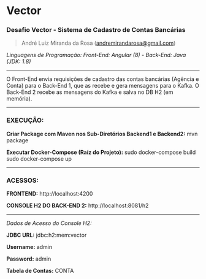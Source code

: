 # Vector
### Desafio Vector - Sistema de Cadastro de Contas Bancárias

> André Luiz Miranda da Rosa (andremirandarosa@gmail.com)

*Linguagens de Programação: Front-End: Angular (8) - Back-End: Java (JDK: 1.8)*

------------

O Front-End envia requisições de cadastro das contas bancárias (Agência e Conta) para o Back-End 1, que as recebe e gera mensagens para o Kafka. O Back-End 2 recebe as mensagens do Kafka e salva no DB H2 (em memória).

------------
### EXECUÇÃO:

**Criar Package com Maven nos Sub-Diretórios Backend1 e Backend2:** 
mvn package

**Executar Docker-Compose (Raíz do Projeto):** 
sudo docker-compose build
sudo docker-compose up

------------

### ACESSOS:

**FRONTEND:** http://localhost:4200

**CONSOLE H2 DO BACK-END 2:** http://localhost:8081/h2

---
*Dados de Acesso do Console H2:*

**JDBC URL:** jdbc:h2:mem:vector

**Username:** admin

**Password:** admin

**Tabela de Contas:** CONTA

